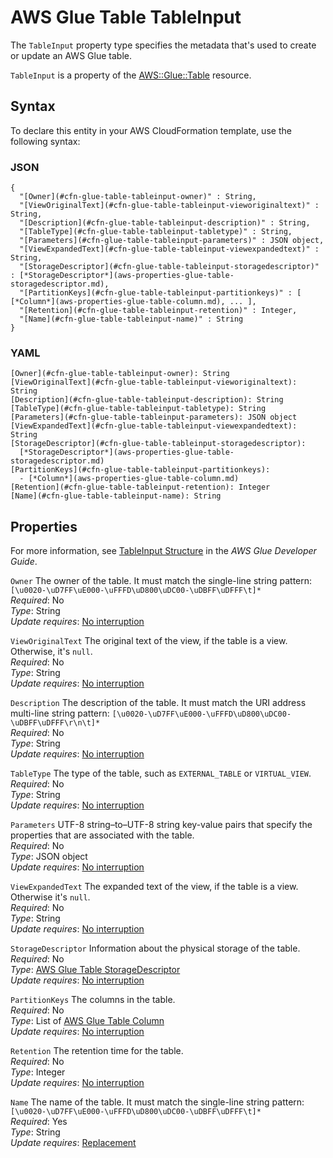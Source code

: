 # AWS Glue Table TableInput<a name="aws-properties-glue-table-tableinput"></a>

<a name="aws-properties-glue-table-tableinput-description"></a>The `TableInput` property type specifies the metadata that's used to create or update an AWS Glue table\.

<a name="aws-properties-glue-table-tableinput-inheritance"></a> `TableInput` is a property of the [AWS::Glue::Table](aws-resource-glue-table.md) resource\.

## Syntax<a name="aws-properties-glue-table-tableinput-syntax"></a>

To declare this entity in your AWS CloudFormation template, use the following syntax:

### JSON<a name="aws-properties-glue-table-tableinput-syntax.json"></a>

```
{
  "[Owner](#cfn-glue-table-tableinput-owner)" : String,
  "[ViewOriginalText](#cfn-glue-table-tableinput-vieworiginaltext)" : String,
  "[Description](#cfn-glue-table-tableinput-description)" : String,
  "[TableType](#cfn-glue-table-tableinput-tabletype)" : String,
  "[Parameters](#cfn-glue-table-tableinput-parameters)" : JSON object,
  "[ViewExpandedText](#cfn-glue-table-tableinput-viewexpandedtext)" : String,
  "[StorageDescriptor](#cfn-glue-table-tableinput-storagedescriptor)" : [*StorageDescriptor*](aws-properties-glue-table-storagedescriptor.md),
  "[PartitionKeys](#cfn-glue-table-tableinput-partitionkeys)" : [ [*Column*](aws-properties-glue-table-column.md), ... ],
  "[Retention](#cfn-glue-table-tableinput-retention)" : Integer,
  "[Name](#cfn-glue-table-tableinput-name)" : String
}
```

### YAML<a name="aws-properties-glue-table-tableinput-syntax.yaml"></a>

```
[Owner](#cfn-glue-table-tableinput-owner): String
[ViewOriginalText](#cfn-glue-table-tableinput-vieworiginaltext): String
[Description](#cfn-glue-table-tableinput-description): String
[TableType](#cfn-glue-table-tableinput-tabletype): String
[Parameters](#cfn-glue-table-tableinput-parameters): JSON object
[ViewExpandedText](#cfn-glue-table-tableinput-viewexpandedtext): String
[StorageDescriptor](#cfn-glue-table-tableinput-storagedescriptor): 
  [*StorageDescriptor*](aws-properties-glue-table-storagedescriptor.md)
[PartitionKeys](#cfn-glue-table-tableinput-partitionkeys): 
  - [*Column*](aws-properties-glue-table-column.md)
[Retention](#cfn-glue-table-tableinput-retention): Integer
[Name](#cfn-glue-table-tableinput-name): String
```

## Properties<a name="aws-properties-glue-table-tableinput-properties"></a>

For more information, see [TableInput Structure](https://docs.aws.amazon.com/glue/latest/dg/aws-glue-api-catalog-tables.html#aws-glue-api-catalog-tables-TableInput) in the *AWS Glue Developer Guide*\.

`Owner`  <a name="cfn-glue-table-tableinput-owner"></a>
The owner of the table\. It must match the single\-line string pattern: `[\u0020-\uD7FF\uE000-\uFFFD\uD800\uDC00-\uDBFF\uDFFF\t]*`  
 *Required*: No  
 *Type*: String  
 *Update requires*: [No interruption](using-cfn-updating-stacks-update-behaviors.md#update-no-interrupt) 

`ViewOriginalText`  <a name="cfn-glue-table-tableinput-vieworiginaltext"></a>
The original text of the view, if the table is a view\. Otherwise, it's `null`\.  
 *Required*: No  
 *Type*: String  
 *Update requires*: [No interruption](using-cfn-updating-stacks-update-behaviors.md#update-no-interrupt) 

`Description`  <a name="cfn-glue-table-tableinput-description"></a>
The description of the table\. It must match the URI address multi\-line string pattern: `[\u0020-\uD7FF\uE000-\uFFFD\uD800\uDC00-\uDBFF\uDFFF\r\n\t]*`  
 *Required*: No  
 *Type*: String  
 *Update requires*: [No interruption](using-cfn-updating-stacks-update-behaviors.md#update-no-interrupt) 

`TableType`  <a name="cfn-glue-table-tableinput-tabletype"></a>
The type of the table, such as `EXTERNAL_TABLE` or `VIRTUAL_VIEW`\.  
 *Required*: No  
 *Type*: String  
 *Update requires*: [No interruption](using-cfn-updating-stacks-update-behaviors.md#update-no-interrupt) 

`Parameters`  <a name="cfn-glue-table-tableinput-parameters"></a>
UTF\-8 string–to–UTF\-8 string key\-value pairs that specify the properties that are associated with the table\.  
 *Required*: No  
 *Type*: JSON object  
 *Update requires*: [No interruption](using-cfn-updating-stacks-update-behaviors.md#update-no-interrupt) 

`ViewExpandedText`  <a name="cfn-glue-table-tableinput-viewexpandedtext"></a>
The expanded text of the view, if the table is a view\. Otherwise it's `null`\.  
 *Required*: No  
 *Type*: String  
 *Update requires*: [No interruption](using-cfn-updating-stacks-update-behaviors.md#update-no-interrupt) 

`StorageDescriptor`  <a name="cfn-glue-table-tableinput-storagedescriptor"></a>
Information about the physical storage of the table\.  
 *Required*: No  
 *Type*: [AWS Glue Table StorageDescriptor](aws-properties-glue-table-storagedescriptor.md)  
 *Update requires*: [No interruption](using-cfn-updating-stacks-update-behaviors.md#update-no-interrupt) 

`PartitionKeys`  <a name="cfn-glue-table-tableinput-partitionkeys"></a>
The columns in the table\.  
 *Required*: No  
 *Type*: List of [AWS Glue Table Column](aws-properties-glue-table-column.md)  
 *Update requires*: [No interruption](using-cfn-updating-stacks-update-behaviors.md#update-no-interrupt) 

`Retention`  <a name="cfn-glue-table-tableinput-retention"></a>
The retention time for the table\.  
 *Required*: No  
 *Type*: Integer  
 *Update requires*: [No interruption](using-cfn-updating-stacks-update-behaviors.md#update-no-interrupt) 

`Name`  <a name="cfn-glue-table-tableinput-name"></a>
The name of the table\. It must match the single\-line string pattern: `[\u0020-\uD7FF\uE000-\uFFFD\uD800\uDC00-\uDBFF\uDFFF\t]*`  
 *Required*: Yes  
 *Type*: String  
 *Update requires*: [Replacement](using-cfn-updating-stacks-update-behaviors.md#update-replacement) 